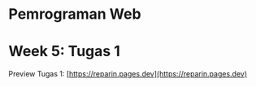 # Pemrograman Web
# Week 5: Tugas 1

Preview Tugas 1: [https://reparin.pages.dev](https://reparin.pages.dev)